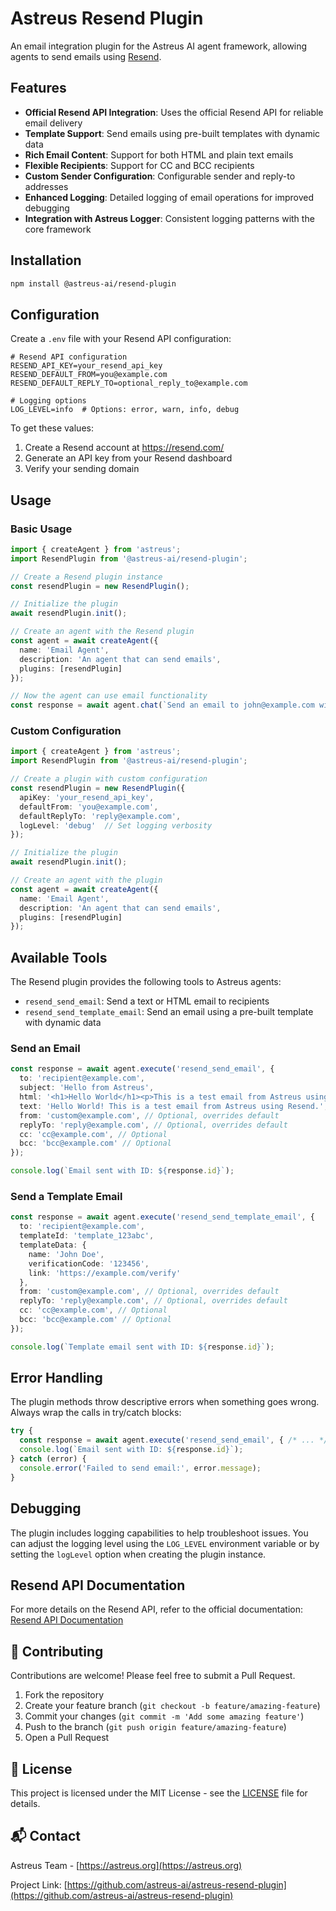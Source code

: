 # Astreus Resend Plugin

An email integration plugin for the Astreus AI agent framework, allowing agents to send emails using [Resend](https://resend.com).

## Features

- **Official Resend API Integration**: Uses the official Resend API for reliable email delivery
- **Template Support**: Send emails using pre-built templates with dynamic data
- **Rich Email Content**: Support for both HTML and plain text emails
- **Flexible Recipients**: Support for CC and BCC recipients
- **Custom Sender Configuration**: Configurable sender and reply-to addresses
- **Enhanced Logging**: Detailed logging of email operations for improved debugging
- **Integration with Astreus Logger**: Consistent logging patterns with the core framework

## Installation

```bash
npm install @astreus-ai/resend-plugin
```

## Configuration

Create a `.env` file with your Resend API configuration:

```env
# Resend API configuration
RESEND_API_KEY=your_resend_api_key
RESEND_DEFAULT_FROM=you@example.com
RESEND_DEFAULT_REPLY_TO=optional_reply_to@example.com

# Logging options
LOG_LEVEL=info  # Options: error, warn, info, debug
```

To get these values:
1. Create a Resend account at https://resend.com/
2. Generate an API key from your Resend dashboard
3. Verify your sending domain

## Usage

### Basic Usage

```typescript
import { createAgent } from 'astreus';
import ResendPlugin from '@astreus-ai/resend-plugin';

// Create a Resend plugin instance
const resendPlugin = new ResendPlugin();

// Initialize the plugin
await resendPlugin.init();

// Create an agent with the Resend plugin
const agent = await createAgent({
  name: 'Email Agent',
  description: 'An agent that can send emails',
  plugins: [resendPlugin]
});

// Now the agent can use email functionality
const response = await agent.chat(`Send an email to john@example.com with subject "Welcome" and message "Hello, welcome to our service!"`);
```

### Custom Configuration

```typescript
import { createAgent } from 'astreus';
import ResendPlugin from '@astreus-ai/resend-plugin';

// Create a plugin with custom configuration
const resendPlugin = new ResendPlugin({
  apiKey: 'your_resend_api_key',
  defaultFrom: 'you@example.com',
  defaultReplyTo: 'reply@example.com',
  logLevel: 'debug'  // Set logging verbosity
});

// Initialize the plugin
await resendPlugin.init();

// Create an agent with the plugin
const agent = await createAgent({
  name: 'Email Agent',
  description: 'An agent that can send emails',
  plugins: [resendPlugin]
});
```

## Available Tools

The Resend plugin provides the following tools to Astreus agents:

- `resend_send_email`: Send a text or HTML email to recipients
- `resend_send_template_email`: Send an email using a pre-built template with dynamic data

### Send an Email

```typescript
const response = await agent.execute('resend_send_email', {
  to: 'recipient@example.com',
  subject: 'Hello from Astreus',
  html: '<h1>Hello World</h1><p>This is a test email from Astreus using Resend.</p>',
  text: 'Hello World! This is a test email from Astreus using Resend.',
  from: 'custom@example.com', // Optional, overrides default
  replyTo: 'reply@example.com', // Optional, overrides default
  cc: 'cc@example.com', // Optional
  bcc: 'bcc@example.com' // Optional
});

console.log(`Email sent with ID: ${response.id}`);
```

### Send a Template Email

```typescript
const response = await agent.execute('resend_send_template_email', {
  to: 'recipient@example.com',
  templateId: 'template_123abc',
  templateData: {
    name: 'John Doe',
    verificationCode: '123456',
    link: 'https://example.com/verify'
  },
  from: 'custom@example.com', // Optional, overrides default
  replyTo: 'reply@example.com', // Optional, overrides default
  cc: 'cc@example.com', // Optional
  bcc: 'bcc@example.com' // Optional
});

console.log(`Template email sent with ID: ${response.id}`);
```

## Error Handling

The plugin methods throw descriptive errors when something goes wrong. Always wrap the calls in try/catch blocks:

```typescript
try {
  const response = await agent.execute('resend_send_email', { /* ... */ });
  console.log(`Email sent with ID: ${response.id}`);
} catch (error) {
  console.error('Failed to send email:', error.message);
}
```

## Debugging

The plugin includes logging capabilities to help troubleshoot issues. You can adjust the logging level using the `LOG_LEVEL` environment variable or by setting the `logLevel` option when creating the plugin instance.

## Resend API Documentation

For more details on the Resend API, refer to the official documentation:
[Resend API Documentation](https://resend.com/docs)

## 🤝 Contributing

Contributions are welcome! Please feel free to submit a Pull Request.

1. Fork the repository
2. Create your feature branch (`git checkout -b feature/amazing-feature`)
3. Commit your changes (`git commit -m 'Add some amazing feature'`)
4. Push to the branch (`git push origin feature/amazing-feature`)
5. Open a Pull Request

## 📄 License

This project is licensed under the MIT License - see the [LICENSE](LICENSE) file for details.

## 📬 Contact

Astreus Team - [https://astreus.org](https://astreus.org)

Project Link: [https://github.com/astreus-ai/astreus-resend-plugin](https://github.com/astreus-ai/astreus-resend-plugin) 